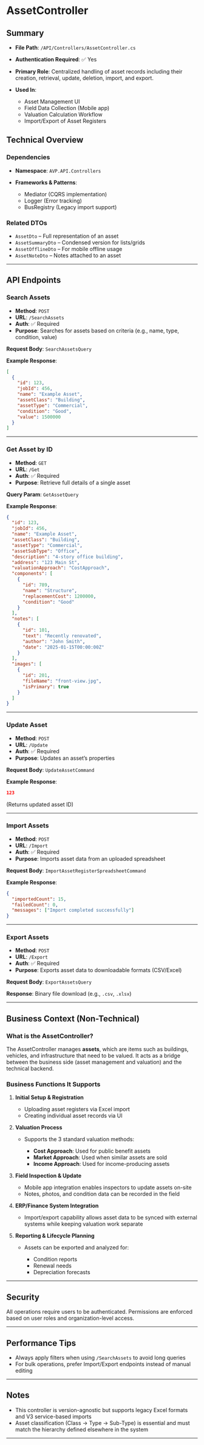 # AssetController

## Summary

* **File Path**: `/API/Controllers/AssetController.cs`
* **Authentication Required**: ✅ Yes
* **Primary Role**: Centralized handling of asset records including their creation, retrieval, update, deletion, import, and export.
* **Used In**:

  * Asset Management UI
  * Field Data Collection (Mobile app)
  * Valuation Calculation Workflow
  * Import/Export of Asset Registers

## Technical Overview

### Dependencies

* **Namespace**: `AVP.API.Controllers`
* **Frameworks & Patterns**:

  * Mediator (CQRS implementation)
  * Logger (Error tracking)
  * BusRegistry (Legacy import support)

### Related DTOs

* `AssetDto` – Full representation of an asset
* `AssetSummaryDto` – Condensed version for lists/grids
* `AssetOfflineDto` – For mobile offline usage
* `AssetNoteDto` – Notes attached to an asset

---

## API Endpoints

### Search Assets

* **Method**: `POST`
* **URL**: `/SearchAssets`
* **Auth**: ✅ Required
* **Purpose**: Searches for assets based on criteria (e.g., name, type, condition, value)

**Request Body**: `SearchAssetsQuery`

**Example Response**:

```json
[
  {
    "id": 123,
    "jobId": 456,
    "name": "Example Asset",
    "assetClass": "Building",
    "assetType": "Commercial",
    "condition": "Good",
    "value": 1500000
  }
]
```

---

### Get Asset by ID

* **Method**: `GET`
* **URL**: `/Get`
* **Auth**: ✅ Required
* **Purpose**: Retrieve full details of a single asset

**Query Param**: `GetAssetQuery`

**Example Response**:

```json
{
  "id": 123,
  "jobId": 456,
  "name": "Example Asset",
  "assetClass": "Building",
  "assetType": "Commercial",
  "assetSubType": "Office",
  "description": "4-story office building",
  "address": "123 Main St",
  "valuationApproach": "CostApproach",
  "components": [
    {
      "id": 789,
      "name": "Structure",
      "replacementCost": 1200000,
      "condition": "Good"
    }
  ],
  "notes": [
    {
      "id": 101,
      "text": "Recently renovated",
      "author": "John Smith",
      "date": "2025-01-15T00:00:00Z"
    }
  ],
  "images": [
    {
      "id": 201,
      "fileName": "front-view.jpg",
      "isPrimary": true
    }
  ]
}
```

---

### Update Asset

* **Method**: `POST`
* **URL**: `/Update`
* **Auth**: ✅ Required
* **Purpose**: Updates an asset’s properties

**Request Body**: `UpdateAssetCommand`

**Example Response**:

```json
123
```

(Returns updated asset ID)

---

### Import Assets

* **Method**: `POST`
* **URL**: `/Import`
* **Auth**: ✅ Required
* **Purpose**: Imports asset data from an uploaded spreadsheet

**Request Body**: `ImportAssetRegisterSpreadsheetCommand`

**Example Response**:

```json
{
  "importedCount": 15,
  "failedCount": 0,
  "messages": ["Import completed successfully"]
}
```

---

### Export Assets

* **Method**: `POST`
* **URL**: `/Export`
* **Auth**: ✅ Required
* **Purpose**: Exports asset data to downloadable formats (CSV/Excel)

**Request Body**: `ExportAssetsQuery`

**Response**: Binary file download (e.g., `.csv`, `.xlsx`)

---

## Business Context (Non-Technical)

### What is the AssetController?

The AssetController manages **assets**, which are items such as buildings, vehicles, and infrastructure that need to be valued. It acts as a bridge between the business side (asset management and valuation) and the technical backend.

### Business Functions It Supports

1. **Initial Setup & Registration**

   * Uploading asset registers via Excel import
   * Creating individual asset records via UI

2. **Valuation Process**

   * Supports the 3 standard valuation methods:

     * **Cost Approach**: Used for public benefit assets
     * **Market Approach**: Used when similar assets are sold
     * **Income Approach**: Used for income-producing assets

3. **Field Inspection & Update**

   * Mobile app integration enables inspectors to update assets on-site
   * Notes, photos, and condition data can be recorded in the field

4. **ERP/Finance System Integration**

   * Import/export capability allows asset data to be synced with external systems while keeping valuation work separate

5. **Reporting & Lifecycle Planning**

   * Assets can be exported and analyzed for:

     * Condition reports
     * Renewal needs
     * Depreciation forecasts

---

## Security

All operations require users to be authenticated. Permissions are enforced based on user roles and organization-level access.

---

## Performance Tips

* Always apply filters when using `/SearchAssets` to avoid long queries
* For bulk operations, prefer Import/Export endpoints instead of manual editing

---

## Notes

* This controller is version-agnostic but supports legacy Excel formats and V3 service-based imports
* Asset classification (Class → Type → Sub-Type) is essential and must match the hierarchy defined elsewhere in the system

---